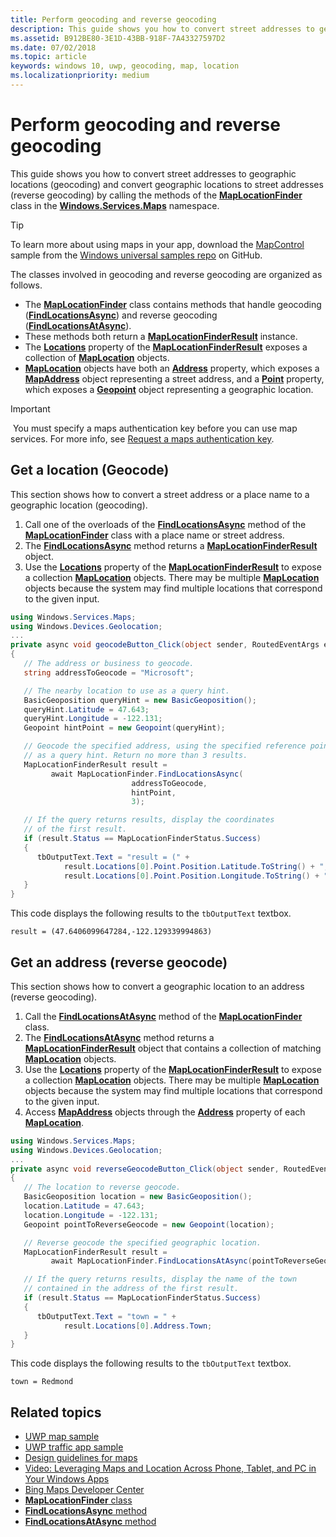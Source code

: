 ```yaml
---
title: Perform geocoding and reverse geocoding
description: This guide shows you how to convert street addresses to geographic locations (geocoding) and convert geographic locations to street addresses (reverse geocoding) by calling the methods of the MapLocationFinder class in the Windows.Services.Maps namespace.
ms.assetid: B912BE80-3E1D-43BB-918F-7A43327597D2
ms.date: 07/02/2018
ms.topic: article
keywords: windows 10, uwp, geocoding, map, location
ms.localizationpriority: medium
---
```

# Perform geocoding and reverse geocoding

This guide shows you how to convert street addresses to geographic locations (geocoding) and convert geographic locations to street addresses (reverse geocoding) by calling the methods of the [**MapLocationFinder**](https://docs.microsoft.com/uwp/api/Windows.Services.Maps.MapLocationFinder) class in the [**Windows.Services.Maps**](https://docs.microsoft.com/uwp/api/Windows.Services.Maps) namespace.

> [!TIP]
> To learn more about using maps in your app, download the [MapControl](https://github.com/Microsoft/Windows-universal-samples/tree/master/Samples/MapControl) sample from the [Windows universal samples repo](hhttps://github.com/Microsoft/Windows-universal-samples) on GitHub.

The classes involved in geocoding and reverse geocoding are organized as follows.

-   The [**MapLocationFinder**](https://docs.microsoft.com/uwp/api/Windows.Services.Maps.MapLocationFinder) class contains methods that handle geocoding ([**FindLocationsAsync**](https://docs.microsoft.com/uwp/api/windows.services.maps.maplocationfinder.findlocationsasync)) and reverse geocoding ([**FindLocationsAtAsync**](https://docs.microsoft.com/uwp/api/windows.services.maps.maplocationfinder.findlocationsatasync)).
-   These methods both return a [**MapLocationFinderResult**](https://docs.microsoft.com/uwp/api/Windows.Services.Maps.MapLocationFinderResult) instance.
-   The [**Locations**](https://docs.microsoft.com/uwp/api/windows.services.maps.maplocationfinderresult.locations) property of the [**MapLocationFinderResult**](https://docs.microsoft.com/uwp/api/Windows.Services.Maps.MapLocationFinderResult) exposes a collection of [**MapLocation**](https://docs.microsoft.com/uwp/api/Windows.Services.Maps.MapLocation) objects. 
-   [**MapLocation**](https://docs.microsoft.com/uwp/api/Windows.Services.Maps.MapLocation) objects have both an [**Address**](https://docs.microsoft.com/uwp/api/windows.services.maps.maplocation.address) property, which exposes a [**MapAddress**](https://docs.microsoft.com/uwp/api/Windows.Services.Maps.MapAddress) object representing a street address, and a [**Point**](https://docs.microsoft.com/uwp/api/windows.services.maps.maplocation.point) property, which exposes a [**Geopoint**](https://docs.microsoft.com/uwp/api/windows.devices.geolocation.geopoint) object representing a geographic location.

> [!IMPORTANT]
> You must specify a maps authentication key before you can use map services. For more info, see [Request a maps authentication key](authentication-key.md).

## Get a location (Geocode)

This section shows how to convert a street address or a place name to a geographic location (geocoding).

1.  Call one of the overloads of the [**FindLocationsAsync**](https://docs.microsoft.com/uwp/api/windows.services.maps.maplocationfinder.findlocationsasync) method of the [**MapLocationFinder**](https://docs.microsoft.com/uwp/api/Windows.Services.Maps.MapLocationFinder) class with a place name or street address.
2.  The [**FindLocationsAsync**](https://docs.microsoft.com/uwp/api/windows.services.maps.maplocationfinder.findlocationsasync) method returns a [**MapLocationFinderResult**](https://docs.microsoft.com/uwp/api/Windows.Services.Maps.MapLocationFinderResult) object.
3.  Use the [**Locations**](https://docs.microsoft.com/uwp/api/windows.services.maps.maplocationfinderresult.locations) property of the [**MapLocationFinderResult**](https://docs.microsoft.com/uwp/api/Windows.Services.Maps.MapLocationFinderResult) to expose a collection [**MapLocation**](https://docs.microsoft.com/uwp/api/Windows.Services.Maps.MapLocation) objects. There may be multiple [**MapLocation**](https://docs.microsoft.com/uwp/api/Windows.Services.Maps.MapLocation) objects because the system may find multiple locations that correspond to the given input.

```csharp
using Windows.Services.Maps;
using Windows.Devices.Geolocation;
...
private async void geocodeButton_Click(object sender, RoutedEventArgs e)
{
   // The address or business to geocode.
   string addressToGeocode = "Microsoft";

   // The nearby location to use as a query hint.
   BasicGeoposition queryHint = new BasicGeoposition();
   queryHint.Latitude = 47.643;
   queryHint.Longitude = -122.131;
   Geopoint hintPoint = new Geopoint(queryHint);

   // Geocode the specified address, using the specified reference point
   // as a query hint. Return no more than 3 results.
   MapLocationFinderResult result =
         await MapLocationFinder.FindLocationsAsync(
                           addressToGeocode,
                           hintPoint,
                           3);

   // If the query returns results, display the coordinates
   // of the first result.
   if (result.Status == MapLocationFinderStatus.Success)
   {
      tbOutputText.Text = "result = (" +
            result.Locations[0].Point.Position.Latitude.ToString() + "," +
            result.Locations[0].Point.Position.Longitude.ToString() + ")";
   }
}
```

This code displays the following results to the `tbOutputText` textbox.

``` syntax
result = (47.6406099647284,-122.129339994863)
```

## Get an address (reverse geocode)

This section shows how to convert a geographic location to an address (reverse geocoding).

1.  Call the [**FindLocationsAtAsync**](https://docs.microsoft.com/uwp/api/windows.services.maps.maplocationfinder.findlocationsatasync) method of the [**MapLocationFinder**](https://docs.microsoft.com/uwp/api/Windows.Services.Maps.MapLocationFinder) class.
2.  The [**FindLocationsAtAsync**](https://docs.microsoft.com/uwp/api/windows.services.maps.maplocationfinder.findlocationsatasync) method returns a [**MapLocationFinderResult**](https://docs.microsoft.com/uwp/api/Windows.Services.Maps.MapLocationFinderResult) object that contains a collection of matching [**MapLocation**](https://docs.microsoft.com/uwp/api/Windows.Services.Maps.MapLocation) objects.
3.  Use the [**Locations**](https://docs.microsoft.com/uwp/api/windows.services.maps.maplocationfinderresult.locations) property of the [**MapLocationFinderResult**](https://docs.microsoft.com/uwp/api/Windows.Services.Maps.MapLocationFinderResult) to expose a collection [**MapLocation**](https://docs.microsoft.com/uwp/api/Windows.Services.Maps.MapLocation) objects. There may be multiple [**MapLocation**](https://docs.microsoft.com/uwp/api/Windows.Services.Maps.MapLocation) objects because the system may find multiple locations that correspond to the given input.
4.  Access [**MapAddress**](https://docs.microsoft.com/uwp/api/Windows.Services.Maps.MapAddress) objects through the [**Address**](https://docs.microsoft.com/uwp/api/windows.services.maps.maplocation.address) property of each [**MapLocation**](https://docs.microsoft.com/uwp/api/Windows.Services.Maps.MapLocation).

```csharp
using Windows.Services.Maps;
using Windows.Devices.Geolocation;
...
private async void reverseGeocodeButton_Click(object sender, RoutedEventArgs e)
{
   // The location to reverse geocode.
   BasicGeoposition location = new BasicGeoposition();
   location.Latitude = 47.643;
   location.Longitude = -122.131;
   Geopoint pointToReverseGeocode = new Geopoint(location);

   // Reverse geocode the specified geographic location.
   MapLocationFinderResult result =
         await MapLocationFinder.FindLocationsAtAsync(pointToReverseGeocode);

   // If the query returns results, display the name of the town
   // contained in the address of the first result.
   if (result.Status == MapLocationFinderStatus.Success)
   {
      tbOutputText.Text = "town = " +
            result.Locations[0].Address.Town;
   }
}
```

This code displays the following results to the `tbOutputText` textbox.

``` syntax
town = Redmond
```

## Related topics

* [UWP map sample](https://github.com/Microsoft/Windows-universal-samples/tree/master/Samples/MapControl)
* [UWP traffic app sample](https://github.com/Microsoft/Windows-appsample-trafficapp)
* [Design guidelines for maps](https://docs.microsoft.com/windows/uwp/maps-and-location/controls-map)
* [Video: Leveraging Maps and Location Across Phone, Tablet, and PC in Your Windows Apps](https://channel9.msdn.com/Events/Build/2015/2-757)
* [Bing Maps Developer Center](https://www.bingmapsportal.com/)
* [**MapLocationFinder** class](https://docs.microsoft.com/uwp/api/Windows.Services.Maps.MapLocationFinder)
* [**FindLocationsAsync** method](https://docs.microsoft.com/uwp/api/windows.services.maps.maplocationfinder.findlocationsasync)
* [**FindLocationsAtAsync** method](https://docs.microsoft.com/uwp/api/windows.services.maps.maplocationfinder.findlocationsatasync)
